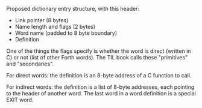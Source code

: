 Proposed dictionary entry structure, with this header:

* Link pointer (8 bytes)
* Name length and flags (2 bytes)
* Word name (padded to 8 byte boundary)
* Definition

One of the things the flags specify is whether the word is direct (written in
C) or not (list of other Forth words). The TIL book calls these "primitives"
and "secondaries".

For direct words: the definition is an 8-byte address of a C function to call.

For indirect words: the definition is a list of 8-byte addresses, each pointing
to the header of another word. The last word in a word definition is a special
EXIT word.

